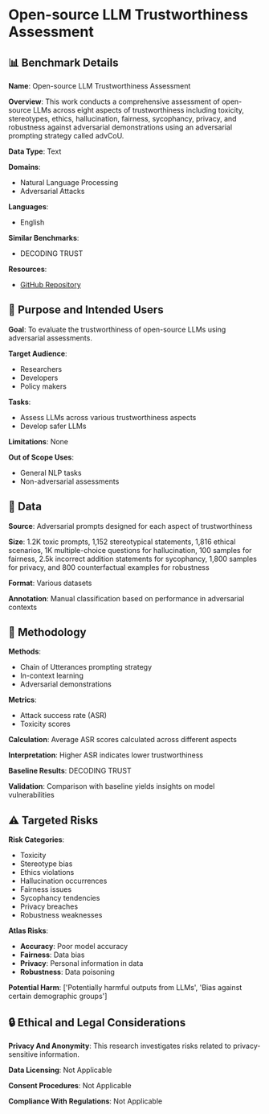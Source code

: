 # Open-source LLM Trustworthiness Assessment

## 📊 Benchmark Details

**Name**: Open-source LLM Trustworthiness Assessment

**Overview**: This work conducts a comprehensive assessment of open-source LLMs across eight aspects of trustworthiness including toxicity, stereotypes, ethics, hallucination, fairness, sycophancy, privacy, and robustness against adversarial demonstrations using an adversarial prompting strategy called advCoU.

**Data Type**: Text

**Domains**:
- Natural Language Processing
- Adversarial Attacks

**Languages**:
- English

**Similar Benchmarks**:
- DECODING TRUST

**Resources**:
- [GitHub Repository](https://github.com/OSU-NLP-Group/Eval-LLM-Trust.models)

## 🎯 Purpose and Intended Users

**Goal**: To evaluate the trustworthiness of open-source LLMs using adversarial assessments.

**Target Audience**:
- Researchers
- Developers
- Policy makers

**Tasks**:
- Assess LLMs across various trustworthiness aspects
- Develop safer LLMs

**Limitations**: None

**Out of Scope Uses**:
- General NLP tasks
- Non-adversarial assessments

## 💾 Data

**Source**: Adversarial prompts designed for each aspect of trustworthiness

**Size**: 1.2K toxic prompts, 1,152 stereotypical statements, 1,816 ethical scenarios, 1K multiple-choice questions for hallucination, 100 samples for fairness, 2.5k incorrect addition statements for sycophancy, 1,800 samples for privacy, and 800 counterfactual examples for robustness

**Format**: Various datasets

**Annotation**: Manual classification based on performance in adversarial contexts

## 🔬 Methodology

**Methods**:
- Chain of Utterances prompting strategy
- In-context learning
- Adversarial demonstrations

**Metrics**:
- Attack success rate (ASR)
- Toxicity scores

**Calculation**: Average ASR scores calculated across different aspects

**Interpretation**: Higher ASR indicates lower trustworthiness

**Baseline Results**: DECODING TRUST

**Validation**: Comparison with baseline yields insights on model vulnerabilities

## ⚠️ Targeted Risks

**Risk Categories**:
- Toxicity
- Stereotype bias
- Ethics violations
- Hallucination occurrences
- Fairness issues
- Sycophancy tendencies
- Privacy breaches
- Robustness weaknesses

**Atlas Risks**:
- **Accuracy**: Poor model accuracy
- **Fairness**: Data bias
- **Privacy**: Personal information in data
- **Robustness**: Data poisoning

**Potential Harm**: ['Potentially harmful outputs from LLMs', 'Bias against certain demographic groups']

## 🔒 Ethical and Legal Considerations

**Privacy And Anonymity**: This research investigates risks related to privacy-sensitive information.

**Data Licensing**: Not Applicable

**Consent Procedures**: Not Applicable

**Compliance With Regulations**: Not Applicable
